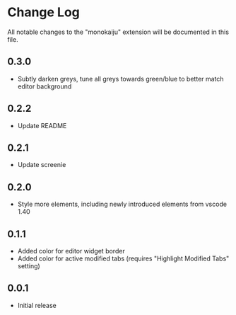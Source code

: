 # Change Log
All notable changes to the "monokaiju" extension will be documented in this file.

## 0.3.0
- Subtly darken greys, tune all greys towards green/blue to better match editor background

## 0.2.2
- Update README

## 0.2.1
- Update screenie

## 0.2.0
- Style more elements, including newly introduced elements from vscode 1.40

## 0.1.1
- Added color for editor widget border
- Added color for active modified tabs (requires "Highlight Modified Tabs" setting)

## 0.0.1
- Initial release
